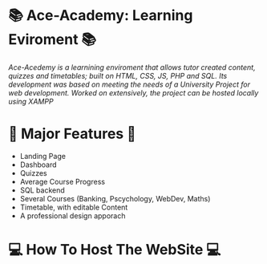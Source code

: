 # 📚 Ace-Academy: Learning Eviroment 📚

_Ace-Acedemy is a learnining enviroment that allows tutor created content, quizzes and timetables; built on HTML, CSS, JS, PHP and SQL. Its development was based on meeting the needs of a University Project for web development. Worked on extensively, the project can be hosted locally using XAMPP_

# 🚩 Major Features 🚩

* Landing Page
* Dashboard
* Quizzes
* Average Course Progress
* SQL backend
* Several Courses (Banking, Pscychology, WebDev, Maths)
* Timetable, with editable Content
* A professional design apporach

# 💻 How To Host The WebSite 💻
